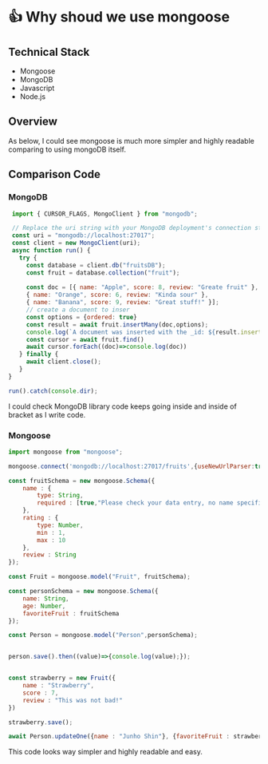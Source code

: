 # 👍 Why shoud we use mongoose

## Technical Stack
- Mongoose
- MongoDB
- Javascript
- Node.js

## Overview
As below, I could see mongoose is much more simpler and highly readable comparing to using mongoDB itself.

## Comparison Code

### MongoDB
```js
 import { CURSOR_FLAGS, MongoClient } from "mongodb";

 // Replace the uri string with your MongoDB deployment's connection string.
 const uri = "mongodb://localhost:27017";
 const client = new MongoClient(uri);
 async function run() {
   try {
     const database = client.db("fruitsDB");
     const fruit = database.collection("fruit");
  
     const doc = [{ name: "Apple", score: 8, review: "Greate fruit" },
     { name: "Orange", score: 6, review: "Kinda sour" },
     { name: "Banana", score: 9, review: "Great stuff!" }];
     // create a document to inser
     const options = {ordered: true}
     const result = await fruit.insertMany(doc,options);
     console.log(`A document was inserted with the _id: ${result.insertedCount}`)
     const cursor = await fruit.find()
     await cursor.forEach((doc)=>console.log(doc))
   } finally {
     await client.close();
   }
}

run().catch(console.dir);
```
I could check MongoDB library code keeps going inside and inside of bracket as I write code.



### Mongoose
```js
import mongoose from "mongoose";

mongoose.connect('mongodb://localhost:27017/fruits',{useNewUrlParser:true});

const fruitSchema = new mongoose.Schema({
    name : {
        type: String,
        required : [true,"Please check your data entry, no name specified!"]
    },
    rating : {
        type: Number,
        min : 1,
        max : 10
    },
    review : String
});

const Fruit = mongoose.model("Fruit", fruitSchema);

const personSchema = new mongoose.Schema({
    name: String,
    age: Number,
    favoriteFruit : fruitSchema
});

const Person = mongoose.model("Person",personSchema);


person.save().then((value)=>{console.log(value);});


const strawberry = new Fruit({
    name : "Strawberry",
    score : 7,
    review : "This was not bad!"
})

strawberry.save();

await Person.updateOne({name : "Junho Shin"}, {favoriteFruit : strawberry});
```
This code looks way simpler and highly readable and easy.

